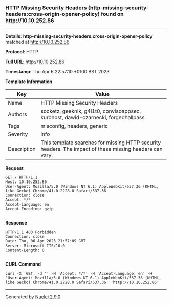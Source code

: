 ### HTTP Missing Security Headers (http-missing-security-headers:cross-origin-opener-policy) found on http://10.10.252.86
---
**Details**: **http-missing-security-headers:cross-origin-opener-policy**  matched at http://10.10.252.86

**Protocol**: HTTP

**Full URL**: http://10.10.252.86

**Timestamp**: Thu Apr 6 22:57:10 +0100 BST 2023

**Template Information**

| Key | Value |
|---|---|
| Name | HTTP Missing Security Headers |
| Authors | socketz, geeknik, g4l1t0, convisoappsec, kurohost, dawid-czarnecki, forgedhallpass |
| Tags | misconfig, headers, generic |
| Severity | info |
| Description | This template searches for missing HTTP security headers. The impact of these missing headers can vary.<br> |

**Request**
```http
GET / HTTP/1.1
Host: 10.10.252.86
User-Agent: Mozilla/5.0 (Windows NT 6.1) AppleWebKit/537.36 (KHTML, like Gecko) Chrome/41.0.2228.0 Safari/537.36
Connection: close
Accept: */*
Accept-Language: en
Accept-Encoding: gzip


```

**Response**
```http
HTTP/1.1 403 Forbidden
Connection: close
Date: Thu, 06 Apr 2023 21:57:09 GMT
Server: Microsoft-IIS/10.0
Content-Length: 0


```


**CURL Command**
```
curl -X 'GET' -d '' -H 'Accept: */*' -H 'Accept-Language: en' -H 'User-Agent: Mozilla/5.0 (Windows NT 6.1) AppleWebKit/537.36 (KHTML, like Gecko) Chrome/41.0.2228.0 Safari/537.36' 'http://10.10.252.86'
```
---
Generated by [Nuclei 2.9.0](https://github.com/projectdiscovery/nuclei)